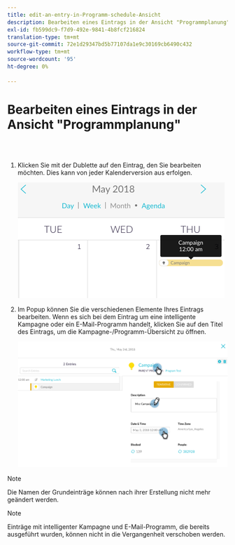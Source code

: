 ```yaml
---
title: edit-an-entry-in-Programm-schedule-Ansicht
description: Bearbeiten eines Eintrags in der Ansicht "Programmplanung"
exl-id: fb599dc9-f7d9-492e-9841-4b8fcf216824
translation-type: tm+mt
source-git-commit: 72e1d29347bd5b77107da1e9c30169cb6490c432
workflow-type: tm+mt
source-wordcount: '95'
ht-degree: 0%

---
```


# Bearbeiten eines Eintrags in der Ansicht &quot;Programmplanung&quot;

<br> 

1. Klicken Sie mit der Dublette auf den Eintrag, den Sie bearbeiten möchten. Dies kann von jeder Kalenderversion aus erfolgen.

   ![Bild eins](/help/sky/assets/program-schedule-view/edit-an-entry-in-program-schedule-view/edit-an-entry-in-program-schedule-view-1.png)

1. Im Popup können Sie die verschiedenen Elemente Ihres Eintrags bearbeiten. Wenn es sich bei dem Eintrag um eine intelligente Kampagne oder ein E-Mail-Programm handelt, klicken Sie auf den Titel des Eintrags, um die Kampagne-/Programm-Übersicht zu öffnen.

   ![Bild zwei](/help/sky/assets/program-schedule-view/edit-an-entry-in-program-schedule-view/edit-an-entry-in-program-schedule-view-2.png)

>[!NOTE]
>
>Die Namen der Grundeinträge können nach ihrer Erstellung nicht mehr geändert werden.

>[!NOTE]
>
>Einträge mit intelligenter Kampagne und E-Mail-Programm, die bereits ausgeführt wurden, können nicht in die Vergangenheit verschoben werden.
